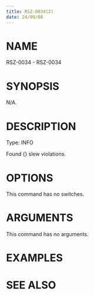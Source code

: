 ```yaml
---
title: RSZ-0034(2)
date: 24/09/08
---
```


# NAME

RSZ-0034 - RSZ-0034

# SYNOPSIS

N/A.

# DESCRIPTION

Type: INFO

Found {} slew violations.

# OPTIONS

This command has no switches.

# ARGUMENTS

This command has no arguments.

# EXAMPLES

# SEE ALSO
